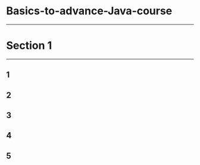 # Basics-to-advance-Java-course
--------------------------------
# Section 1
--------------
1
--------------
2
--------------
3
--------------
4
--------------
5
--------------
